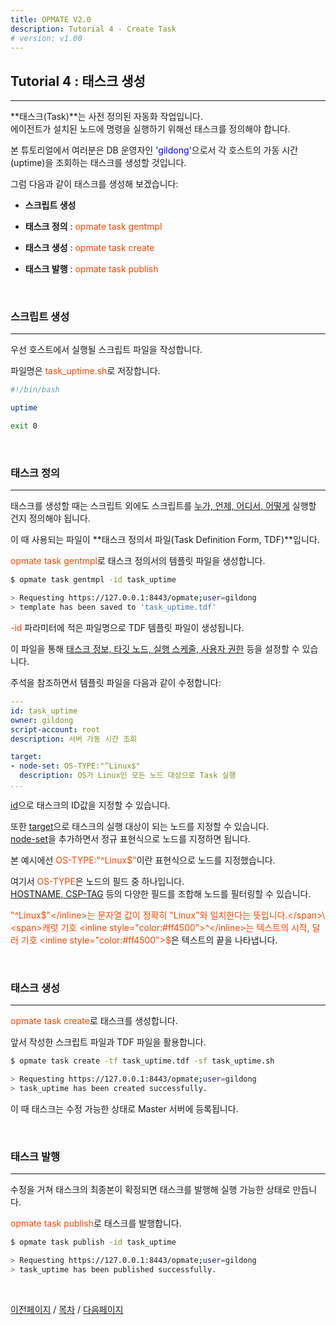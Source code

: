 ```yaml
---
title: OPMATE V2.0
description: Tutorial 4 - Create Task
# version: v1.00
---
```




## Tutorial 4 : 태스크 생성
- - -

**태스크(Task)**는 사전 정의된 자동화 작업입니다.\
에이전트가 설치된 노드에 명령을 실행하기 위해선 태스크를 정의해야 합니다.

본 튜토리얼에서 여러분은 DB 운영자인 <span style="color:#0000FF">'gildong'</span>으로서 각 호스트의 가동 시간(uptime)을 조회하는 태스크를 생성할 것입니다.

그럼 다음과 같이 태스크를 생성해 보겠습니다:

- **스크립트 생성**

- **태스크 정의** : <inline style="color:#ff4500">opmate task gentmpl</inline>

- **태스크 생성** : <inline style="color:#ff4500">opmate task create</inline>

- **태스크 발행** : <inline style="color:#ff4500">opmate task publish</inline>

<br>


### 스크립트 생성
- - -

우선 호스트에서 실행될 스크립트 파일을 작성합니다.

<!-- 본 튜토리얼에서는 호스트의 가동 시간을 출력하는 간단한 명령을 실행해보겠습니다. -->

파일명은 <inline style="color:#ff4500">task_uptime.sh</inline>로 저장합니다.

```bash
#!/bin/bash

uptime

exit 0
```

<br>

### 태스크 정의
- - -

태스크를 생성할 때는 스크립트 외에도 스크립트를 <u>누가, 언제, 어디서, 어떻게</u> 실행할 건지 정의해야 됩니다. 

이 때 사용되는 파일이 **태스크 정의서 파일(Task Definition Form, TDF)**입니다.

<span><inline style="color:#ff4500">opmate task gentmpl</inline>로 태스크 정의서의 템플릿 파일을 생성합니다.</span> 

```bash
$ opmate task gentmpl -id task_uptime

> Requesting https://127.0.0.1:8443/opmate;user=gildong
> template has been saved to 'task_uptime.tdf'
```

<span><inline style="color:#ff4500">-id</inline> 파라미터에 적은 파일명으로 TDF 템플릿 파일이 생성됩니다.</span>

이 파일을 통해 <u>태스크 정보, 타깃 노드, 실행 스케줄, 사용자 권한</u> 등을 설정할 수 있습니다.

주석을 참조하면서 템플릿 파일을 다음과 같이 수정합니다:

```yaml
---
id: task_uptime
owner: gildong
script-account: root
description: 서버 가동 시간 조회

target:
- node-set: OS-TYPE:"^Linux$"
  description: OS가 Linux인 모든 노드 대상으로 Task 실행
...

```

<u>id</u>으로 태스크의 ID값을 지정할 수 있습니다.

또한 <u>target</u>으로 태스크의 실행 대상이 되는 노드를 지정할 수 있습니다.\
<u>node-set</u>을 추가하면서 정규 표현식으로 노드를 지정하면 됩니다.

<span>본 예시에선 <inline style="color:#ff4500">OS-TYPE:"^Linux$"</inline>이란 표현식으로 노드를 지정했습니다.</span>

<span>여기서 <inline style="color:#ff4500">OS-TYPE</inline>은 노드의 필드 중 하나입니다.</span>\
<span><u>HOSTNAME, CSP-TAG</u> 등의 다양한 필드를 조합해 노드를 필터링할 수 있습니다.</span>

<span><inline style="color:#ff4500">"^Linux$"</inline>는 문자열 값이 정확히 "Linux"와 일치한다는 뜻입니다.</span>\
<span>캐럿 기호 <inline style="color:#ff4500">^</inline>는 텍스트의 시작, 달러 기호 <inline style="color:#ff4500">$</inline>은 텍스트의 끝을 나타냅니다.</span>

<br>

### 태스크 생성
- - -

<span><inline style="color:#ff4500">opmate task create</inline>로 태스크를 생성합니다.</span>

앞서 작성한 스크립트 파일과 TDF 파일을 활용합니다.

```bash
$ opmate task create -tf task_uptime.tdf -sf task_uptime.sh

> Requesting https://127.0.0.1:8443/opmate;user=gildong
> task_uptime has been created successfully.
```

이 때 태스크는 수정 가능한 상태로 Master 서버에 등록됩니다.

<br>

### 태스크 발행
- - -

수정을 거쳐 태스크의 최종본이 확정되면 태스크를 발행해 실행 가능한 상태로 만듭니다.

<span><inline style="color:#ff4500">opmate task publish</inline>로 태스크를 발행합니다.</span>

```bash
$ opmate task publish -id task_uptime

> Requesting https://127.0.0.1:8443/opmate;user=gildong
> task_uptime has been published successfully.
```

<br>

[이전페이지](Tutorial3.md) / [목차](Tutorial.md) / [다음페이지](Tutorial5.md)
